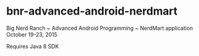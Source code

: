# bnr-advanced-android-nerdmart
Big Nerd Ranch ~ Advanced Android Programming ~ NerdMart application
October 19-23, 2015

Requires Java 8 SDK
